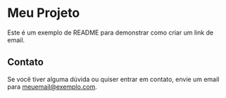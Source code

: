 # Meu Projeto

Este é um exemplo de README para demonstrar como criar um link de email.

## Contato

Se você tiver alguma dúvida ou quiser entrar em contato, envie um email para [meuemail@exemplo.com](mailto:meuemail@exemplo.com).
